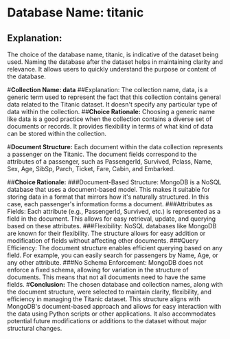 # **Database Name: titanic**
## Explanation:
The choice of the database name, titanic, is indicative of the dataset being used. Naming the database after the dataset helps in maintaining clarity and relevance. It allows users to quickly understand the purpose or content of the database.

#**Collection Name: data**
##Explanation:
The collection name, data, is a generic term used to represent the fact that this collection contains general data related to the Titanic dataset. It doesn't specify any particular type of data within the collection.
##**Choice Rationale:**
Choosing a generic name like data is a good practice when the collection contains a diverse set of documents or records. It provides flexibility in terms of what kind of data can be stored within the collection.

#**Document Structure:**
Each document within the data collection represents a passenger on the Titanic. The document fields correspond to the attributes of a passenger, such as PassengerId, Survived, Pclass, Name, Sex, Age, SibSp, Parch, Ticket, Fare, Cabin, and Embarked.

##**Choice Rationale:**
###Document-Based Structure:
MongoDB is a NoSQL database that uses a document-based model. This makes it suitable for storing data in a format that mirrors how it's naturally structured. In this case, each passenger's information forms a document.
###Attributes as Fields:
Each attribute (e.g., PassengerId, Survived, etc.) is represented as a field in the document. This allows for easy retrieval, update, and querying based on these attributes.
###Flexibility:
NoSQL databases like MongoDB are known for their flexibility. The structure allows for easy addition or modification of fields without affecting other documents.
###Query Efficiency:
The document structure enables efficient querying based on any field. For example, you can easily search for passengers by Name, Age, or any other attribute.
###No Schema Enforcement:
MongoDB does not enforce a fixed schema, allowing for variation in the structure of documents. This means that not all documents need to have the same fields.
#**Conclusion:**
The chosen database and collection names, along with the document structure, were selected to maintain clarity, flexibility, and efficiency in managing the Titanic dataset. This structure aligns with MongoDB's document-based approach and allows for easy interaction with the data using Python scripts or other applications. It also accommodates potential future modifications or additions to the dataset without major structural changes.

